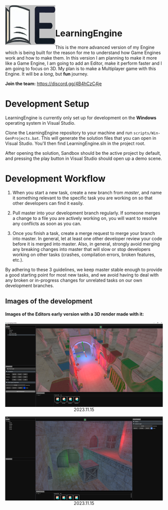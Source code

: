 <img align="left" src="Content/Branding/LOGO.jpg" width="160px"/>
<br/><br/>
<h1 align="left">LearningEngine</h1>

This is the more advanced version of my Engine which is being built for the reason for me to understand how Game Engines work and how to make them.
In this version I am planning to make it more like a Game Engine, I am going to add an Editor, make it perform faster and I am going to focus on 
3D. My plan is to make a Multiplayer game with this Engine. It will be a _long_, but **fun** journey.

**Join the team:** https://discord.gg/4B4hCzC4je

# Development Setup

LearningEngine is currently only set up for development on the **Windows** operating system in Visual Studio.

Clone the LearningEngine repository to your machine and run `scripts/Win-GenProjects.bat`. 
This will generate the solution files that you can open in Visual Studio. You'll then find LearningEngine.sln in the project root.

After opening the solution, Sandbox should be the active project by default, and pressing the play button in Visual Studio should open up a demo scene.

# Development Workflow

1. When you start a new task, create a new branch from _master_, and name it something relevant to the specific task you are working on so that other
developers can find it easily.

2. Pull master into your development branch regularly. If someone merges a change to a file you are actively working on, you will want to resolve any
conflicts as soon as you can.

3. Once you finish a task, create a merge request to merge your branch into master. In general, let at least one other developer review your code
before it is merged into master. Also, in general, strongly avoid merging any breaking changes into master that will slow or stop developers working
on other tasks (crashes, compilation errors, broken features, etc.).

By adhering to these 3 guidelines, we keep master stable enough to provide a good starting point for most new tasks, and we avoid having to deal with any 
broken or in-progress changes for unrelated tasks on our own development branches.

## Images of the development
#### Images of the Editors early version with a 3D render made with it:
<img align="left" src="Content/Showcasing/2023.11.15.png"/> 
<p align="center">2023.11.15</p>
<img align="left" src="Content/Showcasing/2023.11.15_(2).png"/>  
<p align="center">2023.11.15</p>


